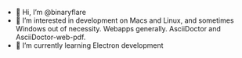 - 👋 Hi, I’m @binaryflare
- 👀 I’m interested in development on Macs and Linux, and sometimes Windows out of necessity.  Webapps generally.  AsciiDoctor and AsciiDoctor-web-pdf.
- 🌱 I’m currently learning Electron development
<!---
- 💞️ I’m looking to collaborate on ...
- 📫 How to reach me ...
--->

<!---
binaryflare/binaryflare is a ✨ special ✨ repository because its `README.md` (this file) appears on your GitHub profile.
You can click the Preview link to take a look at your changes.
--->
